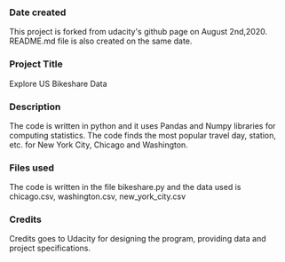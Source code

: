 ### Date created
This project is forked from udacity's github page on August 2nd,2020. README.md file is also created on the same date.

### Project Title
Explore US Bikeshare Data

### Description
The code is written in python and it uses Pandas and Numpy libraries for computing statistics. The code finds the most popular travel day, station, etc. for New York City, Chicago and Washington.

### Files used
The code is written in the file bikeshare.py and the data used is chicago.csv, washington.csv, new_york_city.csv

### Credits
Credits goes to Udacity for designing the program, providing data and project specifications.
